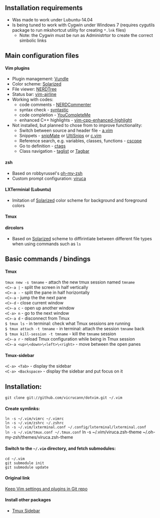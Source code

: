 ## Installation requirements
* Was made to work under Lubuntu-14.04
* Is being tuned to work with Cygwin under Windows 7 (requires cygutils package to run  mkshortcut utility for creating `*.lnk` files)
	* Note: the Cygwin must be run as Administrtor to create the correct simbolic links

## Main configuration files

#### Vim plugins
* Plugin management: [Vundle](https://github.com/VundleVim/Vundle.vim)
* Color scheme: [Solarized](https://github.com/altercation/vim-colors-solarized)
* File viewer: [NERDTree](https://github.com/scrooloose/nerdtree)
* Status bar: [vim-airline](https://github.com/bling/vim-airline)
* Working with codes: 
  * code comments - [NERDCommenter](https://github.com/scrooloose/nerdcommenter) 
  * syntax check - [syntastic](https://github.com/scrooloose/syntastic) 
  * code completion - [YouCompleteMe](https://github.com/Valloric/YouCompleteMe)
  * enhanced C++ highlights - [vim-cpp-enhanced-highlight](https://github.com/octol/vim-cpp-enhanced-highlight)
* Not installed, but planned to chose from to improve functionality:
  * Switch between source and header file - [a.vim](http://www.vim.org/scripts/script.php?script_id=31)
  * Snippets - [snipMate](http://www.vim.org/scripts/script.php?script_id=2540) or [UltiSnips](http://www.vim.org/scripts/script.php?script_id=2715) or [c.vim](http://www.vim.org/scripts/script.php?script_id=213)
  * Reference search, e.g. variables, classes, functions - [cscope](http://cscope.sourceforge.net/cscope_vim_tutorial.html)
  * Go to definition - [ctags](http://ctags.sourceforge.net/)
  * Class navigation - [taglist](http://vim-taglist.sourceforge.net/) or [Tagbar](http://www.vim.org/scripts/script.php?script_id=3465)

#### zsh
* Based on robbyrussel's [oh-my-zsh](https://github.com/robbyrussell/oh-my-zsh)  
* Custom prompt configuration: [viruca]()

#### LXTerminial (Lubuntu)
* Imitation of [Solarized](https://github.com/altercation/vim-colors-solarized) color scheme for background and foreground colors

#### Tmux

#### dircolors
* Based on [Solarized](https://github.com/altercation/vim-colors-solarized) scheme to diffirintiate between different file types when using commands such as `ls`

## Basic commands / bindings

#### Tmux

`tmux new -s tmname` - attach the new tmux session named `tmname`  
`<C>-a |` - split the screen in half vertically  
`<C>-a -` - split the pane in half horizontally  
`<C>-a` - jump the the next pane  
`<C>-d` - close current window  
`<C>-a c` - open up another window  
`<C-a> n` - go to the next window  
`<C>-a d` - disconnect from Tmux  
`$ tmux ls` - in terminal: check what Tmux sessions are running  
`$ tmux attach -t tmname` - in terminal: attach the session `tmname` back  
`$ tmux kill-session -t tmname` - kill the `tmname` session  
`<C>-a r` - reload Tmux configuration while being in Tmux session  
`<C>-a <up>\<down>\<left>\<right>` - move between the open panes  

#### Tmux-sidebar

`<C-a> <Tab>` - display the sidebar  
`<C-a> <Backspace>` - display the sidebar and put focus on it  

## Installation:  

`git clone git://github.com/vicrucann/dotvim.git ~/.vim`

#### Create symlinks:  

`ln -s ~/.vim/vimrc ~/.vimrc`  
`ln -s ~/.vim/zshrc ~/.zshrc`  
`ln -s ~/.vim/lxterminal.conf ~/.config/lxterminal/lxterminal.conf`  
`ln -s ~/.vim/tmux.conf ~/.tmux.conf`
ln -s ~/.vim/viruca.zsh-theme ~/.oh-my-zsh/themes/viruca.zsh-theme

#### Switch to the `~/.vim` directory, and fetch submodules:

`cd ~/.vim`  
`git submodule init`  
`git submodule update`

#### Original link  

[Keep Vim settings and plugins in Git repo](http://dudarev.com/blog/keep-vim-settings-and-plugins-in-git-repo/)

#### Install other packages  

* [Tmux Sidebar](https://github.com/tmux-plugins/tmux-sidebar)
